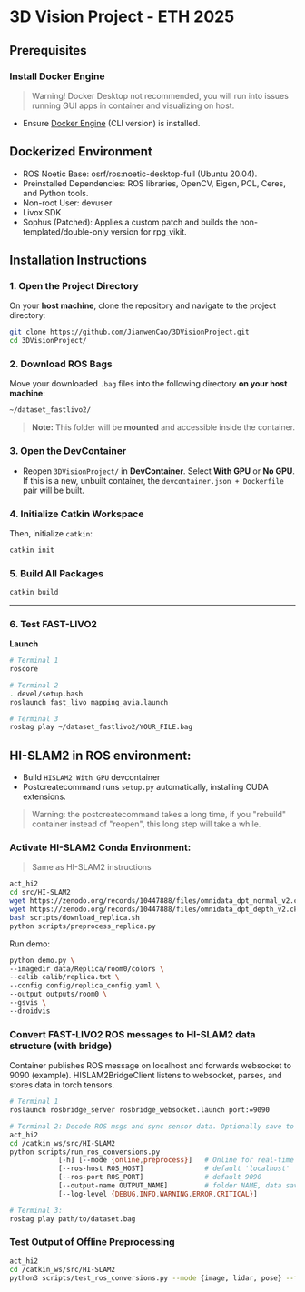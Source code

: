 # 3D Vision Project - ETH 2025

## Prerequisites
### Install Docker Engine
> Warning! Docker Desktop not recommended, you will run into issues running GUI apps in container and visualizing on host.
- Ensure [Docker Engine](https://docs.docker.com/engine/install/) (CLI version) is installed.


## Dockerized Environment
- ROS Noetic Base: osrf/ros:noetic-desktop-full (Ubuntu 20.04).
- Preinstalled Dependencies: ROS libraries, OpenCV, Eigen, PCL, Ceres, and Python tools.
- Non-root User: devuser
- Livox SDK
- Sophus (Patched): Applies a custom patch and builds the non-templated/double-only version for rpg_vikit.

## Installation Instructions

### 1. Open the Project Directory
On your **host machine**, clone the repository and navigate to the project directory:

```bash
git clone https://github.com/JianwenCao/3DVisionProject.git
cd 3DVisionProject/
```

### 2. Download ROS Bags
Move your downloaded `.bag` files into the following directory **on your host machine**:

```bash
~/dataset_fastlivo2/
```

> **Note:** This folder will be **mounted** and accessible inside the container.

### 3. Open the DevContainer
- Reopen `3DVisionProject/` in **DevContainer**. Select **With GPU** or **No GPU**. If this is a new, unbuilt container, the `devcontainer.json + Dockerfile` pair will be built.

### 4. Initialize Catkin Workspace
Then, initialize `catkin`:

```bash
catkin init
```

### 5. Build All Packages
```bash
catkin build
```

---

### 6. Test **FAST-LIVO2** 
**Launch**
```bash
# Terminal 1
roscore

# Terminal 2
. devel/setup.bash
roslaunch fast_livo mapping_avia.launch

# Terminal 3
rosbag play ~/dataset_fastlivo2/YOUR_FILE.bag
```


## HI-SLAM2 in ROS environment:
- Build `HISLAM2 With GPU` devcontainer
- Postcreatecommand runs `setup.py` automatically, installing CUDA extensions.
> Warning: the postcreatecommand takes a long time, if you "rebuild" container instead of "reopen", this long step will take a while.
### Activate HI-SLAM2 Conda Environment:
>Same as HI-SLAM2 instructions
```bash
act_hi2
cd src/HI-SLAM2
wget https://zenodo.org/records/10447888/files/omnidata_dpt_normal_v2.ckpt -P pretrained_models
wget https://zenodo.org/records/10447888/files/omnidata_dpt_depth_v2.ckpt -P pretrained_models
bash scripts/download_replica.sh
python scripts/preprocess_replica.py
```
Run demo:
```bash
python demo.py \
--imagedir data/Replica/room0/colors \
--calib calib/replica.txt \
--config config/replica_config.yaml \
--output outputs/room0 \
--gsvis \
--droidvis
```

### Convert FAST-LIVO2 ROS messages to HI-SLAM2 data structure (with bridge)
Container publishes ROS message on localhost and forwards websocket to 9090 (example). HISLAM2BridgeClient listens to websocket, parses, and stores data in torch tensors.
```bash
# Terminal 1
roslaunch rosbridge_server rosbridge_websocket.launch port:=9090

# Terminal 2: Decode ROS msgs and sync sensor data. Optionally save to folder.
act_hi2
cd /catkin_ws/src/HI-SLAM2
python scripts/run_ros_conversions.py 
            [-h] [--mode {online,preprocess}]   # Online for real-time pipeline, preprocess (save frames to folder)
            [--ros-host ROS_HOST]               # default 'localhost'
            [--ros-port ROS_PORT]               # default 9090
            [--output-name OUTPUT_NAME]         # folder NAME, data saved in Hi_SLAM2/data/<output-name>
            [--log-level {DEBUG,INFO,WARNING,ERROR,CRITICAL}]

# Terminal 3:
rosbag play path/to/dataset.bag
```

### Test Output of Offline Preprocessing
```bash
act_hi2
cd /catkin_ws/src/HI-SLAM2
python3 scripts/test_ros_conversions.py --mode {image, lidar, pose} --folder <folder name inside HI-SLAM2/data/>
```
